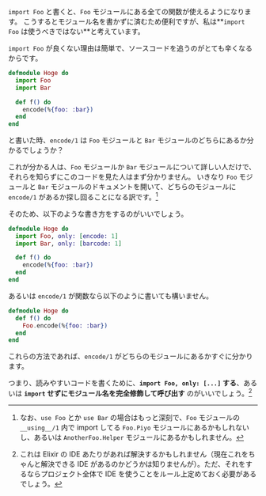 `import Foo` と書くと、`Foo` モジュールにある全ての関数が使えるようになります。
こうするとモジュール名を書かずに済むため便利ですが、私は**`import Foo` は使うべきではない**と考えています。

`import Foo` が良くない理由は簡単で、ソースコードを追うのがとても辛くなるからです。

```elixir
defmodule Hoge do
  import Foo
  import Bar

  def f() do
    encode(%{foo: :bar})
  end
end
```

と書いた時、`encode/1` は `Foo` モジュールと `Bar` モジュールのどちらにあるか分かるでしょうか？

これが分かる人は、`Foo` モジュールか `Bar` モジュールについて詳しい人だけで、それらを知らずにこのコードを見た人はまず分かりません。
いきなり `Foo` モジュールと `Bar` モジュールのドキュメントを開いて、どちらのモジュールに `encode/1` があるか探し回ることになる訳です。[^2]

[^2]: なお、`use Foo` とか `use Bar` の場合はもっと深刻で、`Foo` モジュールの `__using__/1` 内で import してる `Foo.Piyo` モジュールにあるかもしれないし、あるいは `AnotherFoo.Helper` モジュールにあるかもしれません。

そのため、以下のような書き方をするのがいいでしょう。

```elixir
defmodule Hoge do
  import Foo, only: [encode: 1]
  import Bar, only: [barcode: 1]

  def f() do
    encode(%{foo: :bar})
  end
end
```

あるいは `encode/1` が関数なら以下のように書いても構いません。

```elixir
defmodule Hoge do
  def f() do
    Foo.encode(%{foo: :bar})
  end
end
```

これらの方法であれば、`encode/1` がどちらのモジュールにあるかすぐに分かります。

つまり、読みやすいコードを書くために、**`import Foo, only: [...]` する**、あるいは **`import` せずにモジュール名を完全修飾して呼び出す** のがいいでしょう。[^3]

[^3]: これは Elixir の IDE あたりがあれば解決するかもしれません（現在これをちゃんと解決できる IDE があるのかどうかは知りませんが）。ただ、それをするならプロジェクト全体で IDE を使うことをルール上定めておく必要があるでしょう。
